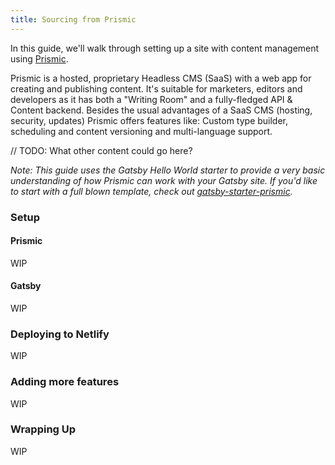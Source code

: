 ```yaml
---
title: Sourcing from Prismic
---
```


In this guide, we'll walk through setting up a site with content management using [Prismic](https://prismic.io/).

Prismic is a hosted, proprietary Headless CMS (SaaS) with a web app for creating and publishing content. It's suitable for marketers, editors and developers as it has both a "Writing Room" and a fully-fledged API & Content backend. Besides the usual advantages of a SaaS CMS (hosting, security, updates) Prismic offers features like: Custom type builder, scheduling and content versioning and multi-language support.

// TODO: What other content could go here?

_Note: This guide uses the Gatsby Hello World starter to provide a very basic understanding of how Prismic can work with your Gatsby site. If you'd like to start with a full blown template, check out [gatsby-starter-prismic](https://github.com/LeKoArts/gatsby-starter-prismic)._

### Setup

#### Prismic

WIP

#### Gatsby

WIP

### Deploying to Netlify

WIP

### Adding more features

WIP

### Wrapping Up

WIP
